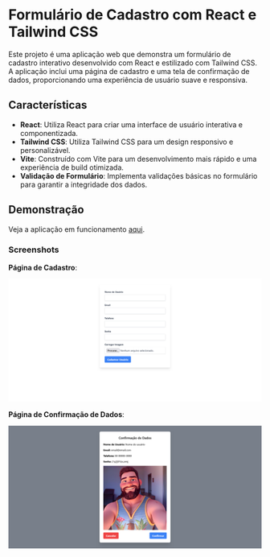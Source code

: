 # Formulário de Cadastro com React e Tailwind CSS

Este projeto é uma aplicação web que demonstra um formulário de cadastro interativo desenvolvido com React e estilizado com Tailwind CSS. A aplicação inclui uma página de cadastro e uma tela de confirmação de dados, proporcionando uma experiência de usuário suave e responsiva.

## Características

- **React**: Utiliza React para criar uma interface de usuário interativa e componentizada.
- **Tailwind CSS**: Utiliza Tailwind CSS para um design responsivo e personalizável.
- **Vite**: Construído com Vite para um desenvolvimento mais rápido e uma experiência de build otimizada.
- **Validação de Formulário**: Implementa validações básicas no formulário para garantir a integridade dos dados.

## Demonstração

Veja a aplicação em funcionamento [aqui](https://formulario-react-tailwind.vercel.app/).

### Screenshots

**Página de Cadastro**:

![Página de Cadastro](https://raw.githubusercontent.com/JrValerio/formulario-react-tailwind/main/src/assets/Screenshot%202024-01-20%20at%2017-15-32%20Vite%20React.png)

**Página de Confirmação de Dados**:

![Página de Confirmação de Dados](https://raw.githubusercontent.com/JrValerio/formulario-react-tailwind/main/src/assets/Screenshot%202024-01-20%20at%2017-18-53%20Vite%20React.png)


